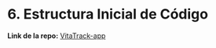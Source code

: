 # 6. Estructura Inicial de Código

**Link de la repo:** [VitaTrack-app](https://github.com/NACB654/vitatrack-app.git)
